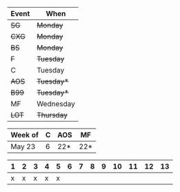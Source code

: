| Event | When      |
|-------|-----------|
| ~~SG~~ | ~~Monday~~ | 
| ~~CXG~~ | ~~Monday~~ | 
| ~~BS~~ | ~~Monday~~ | 
| ~~F~~ | ~~Tuesday~~ | 
| C     | Tuesday | 
| ~~AOS~~ | ~~Tuesday*~~ | 
| ~~B99~~ | ~~Tuesday*~~ | 
| MF      | Wednesday | 
| ~~LOT~~ | ~~Thursday~~ | 

| Week of | C | AOS | MF  |
|---------|---|-----|-----|
| May 23  | 6 | 22* | 22* |

| 1 | 2 | 3 | 4 | 5 | 6 | 7 | 8 | 9 | 10 | 11 | 12 | 13 |
|---|---|---|---|---|---|---|---|---|---|---|---|---|
| x | x | x | x | x |  |  |  |  |  |  |  |  |
